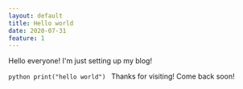 ```yaml
---
layout: default
title: Hello world
date: 2020-07-31
feature: 1
---
```


Hello everyone!
I'm just setting up my blog!

`python
print("hello world")
`
Thanks for visiting! Come back soon!
